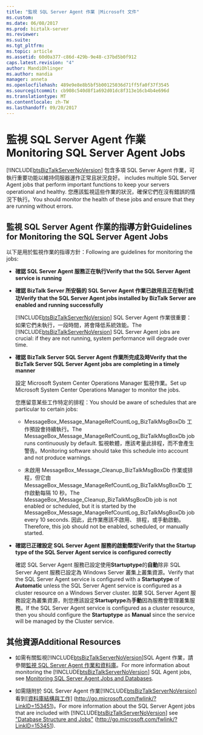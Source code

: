 ```yaml
---
title: "監視 SQL Server Agent 作業 |Microsoft 文件"
ms.custom: 
ms.date: 06/08/2017
ms.prod: biztalk-server
ms.reviewer: 
ms.suite: 
ms.tgt_pltfrm: 
ms.topic: article
ms.assetid: 60d0a377-c86d-429b-9e48-c37bd5b0f912
caps.latest.revision: "4"
author: MandiOhlinger
ms.author: mandia
manager: anneta
ms.openlocfilehash: 489e9e8e8b5bf5b00125036d71ff5fa0f37f3545
ms.sourcegitcommit: cb908c540d8f1a692d01dc8f313e16cb4b4e696d
ms.translationtype: MT
ms.contentlocale: zh-TW
ms.lasthandoff: 09/20/2017
---
```

# <a name="monitoring-sql-server-agent-jobs"></a><span data-ttu-id="28cb6-102">監視 SQL Server Agent 作業</span><span class="sxs-lookup"><span data-stu-id="28cb6-102">Monitoring SQL Server Agent Jobs</span></span>
[!INCLUDE[btsBizTalkServerNoVersion](../includes/btsbiztalkservernoversion-md.md)]<span data-ttu-id="28cb6-103"> 包含多項 SQL Server Agent 作業，可執行重要功能以維持伺服器運作正常且狀況良好。</span><span class="sxs-lookup"><span data-stu-id="28cb6-103"> includes multiple SQL Server Agent jobs that perform important functions to keep your servers operational and healthy.</span></span> <span data-ttu-id="28cb6-104">您應該監視這些作業的狀況，確保它們在沒有錯誤的情況下執行。</span><span class="sxs-lookup"><span data-stu-id="28cb6-104">You should monitor the health of these jobs and ensure that they are running without errors.</span></span>  
  
## <a name="guidelines-for-monitoring-the-sql-server-agent-jobs"></a><span data-ttu-id="28cb6-105">監視 SQL Server Agent 作業的指導方針</span><span class="sxs-lookup"><span data-stu-id="28cb6-105">Guidelines for Monitoring the SQL Server Agent Jobs</span></span>  
 <span data-ttu-id="28cb6-106">以下是用於監視作業的指導方針：</span><span class="sxs-lookup"><span data-stu-id="28cb6-106">Following are guidelines for monitoring the jobs:</span></span>  
  
-   <span data-ttu-id="28cb6-107">**確認 SQL Server Agent 服務正在執行**</span><span class="sxs-lookup"><span data-stu-id="28cb6-107">**Verify that the SQL Server Agent service is running**</span></span>  
  
-   <span data-ttu-id="28cb6-108">**確認 BizTalk Server 所安裝的 SQL Server Agent 作業已啟用且正在執行成功**</span><span class="sxs-lookup"><span data-stu-id="28cb6-108">**Verify that the SQL Server Agent jobs installed by BizTalk Server are enabled and running successfully**</span></span>  
  
     <span data-ttu-id="28cb6-109">[!INCLUDE[btsBizTalkServerNoVersion](../includes/btsbiztalkservernoversion-md.md)] SQL Server Agent 作業很重要： 如果它們未執行，一段時間，將會降低系統效能。</span><span class="sxs-lookup"><span data-stu-id="28cb6-109">The [!INCLUDE[btsBizTalkServerNoVersion](../includes/btsbiztalkservernoversion-md.md)] SQL Server Agent jobs are crucial: if they are not running, system performance will degrade over time.</span></span>  
  
-   <span data-ttu-id="28cb6-110">**確認 BizTalk Server SQL Server Agent 作業所完成及時**</span><span class="sxs-lookup"><span data-stu-id="28cb6-110">**Verify that the BizTalk Server SQL Server Agent jobs are completing in a timely manner**</span></span>  
  
     <span data-ttu-id="28cb6-111">設定 Microsoft System Center Operations Manager 監視作業。</span><span class="sxs-lookup"><span data-stu-id="28cb6-111">Set up Microsoft System Center Operations Manager to monitor the jobs.</span></span>  
  
     <span data-ttu-id="28cb6-112">您應留意某些工作特定的排程：</span><span class="sxs-lookup"><span data-stu-id="28cb6-112">You should be aware of schedules that are particular to certain jobs:</span></span>  
  
    -   <span data-ttu-id="28cb6-113">MessageBox_Message_ManageRefCountLog_BizTalkMsgBoxDb 工作預設會持續執行。</span><span class="sxs-lookup"><span data-stu-id="28cb6-113">The MessageBox_Message_ManageRefCountLog_BizTalkMsgBoxDb job runs continuously by default.</span></span> <span data-ttu-id="28cb6-114">監視軟體，應該考量此排程，而不會產生警告。</span><span class="sxs-lookup"><span data-stu-id="28cb6-114">Monitoring software should take this schedule into account and not produce warnings.</span></span>  
  
    -   <span data-ttu-id="28cb6-115">未啟用 MessageBox_Message_Cleanup_BizTalkMsgBoxDb 作業或排程，但它由 MessageBox_Message_ManageRefCountLog_BizTalkMsgBoxDb 工作啟動每隔 10 秒。</span><span class="sxs-lookup"><span data-stu-id="28cb6-115">The MessageBox_Message_Cleanup_BizTalkMsgBoxDb job is not enabled or scheduled, but it is started by the MessageBox_Message_ManageRefCountLog_BizTalkMsgBoxDb job every 10 seconds.</span></span> <span data-ttu-id="28cb6-116">因此，此作業應該不啟用、 排程，或手動啟動。</span><span class="sxs-lookup"><span data-stu-id="28cb6-116">Therefore, this job should not be enabled, scheduled, or manually started.</span></span>  
  
-   <span data-ttu-id="28cb6-117">**確認已正確設定 SQL Server Agent 服務的啟動類型**</span><span class="sxs-lookup"><span data-stu-id="28cb6-117">**Verify that the Startup type of the SQL Server Agent service is configured correctly**</span></span>  
  
     <span data-ttu-id="28cb6-118">確認 SQL Server Agent 服務已設定使用**Startuptype**的**自動**除非 SQL Server Agent 服務已設定為 Windows Server 叢集上叢集資源。</span><span class="sxs-lookup"><span data-stu-id="28cb6-118">Verify that the SQL Server Agent service is configured with a **Startuptype** of **Automatic** unless the SQL Server Agent service is configured as a cluster resource on a Windows Server cluster.</span></span> <span data-ttu-id="28cb6-119">如果 SQL Server Agent 服務設定為叢集資源，則您應該設定**Startuptype**為**手動**因為服務會管理叢集服務。</span><span class="sxs-lookup"><span data-stu-id="28cb6-119">If the SQL Server Agent service is configured as a cluster resource, then you should configure the **Startuptype** as **Manual** since the service will be managed by the Cluster service.</span></span>  
  
## <a name="additional-resources"></a><span data-ttu-id="28cb6-120">其他資源</span><span class="sxs-lookup"><span data-stu-id="28cb6-120">Additional Resources</span></span>  
  
-   <span data-ttu-id="28cb6-121">如需有關監視[!INCLUDE[btsBizTalkServerNoVersion](../includes/btsbiztalkservernoversion-md.md)]SQL Agent 作業，請參閱[監視 SQL Server Agent 作業和資料庫](../technical-guides/monitoring-sql-server-agent-jobs-and-databases.md)。</span><span class="sxs-lookup"><span data-stu-id="28cb6-121">For more information about monitoring the [!INCLUDE[btsBizTalkServerNoVersion](../includes/btsbiztalkservernoversion-md.md)] SQL Agent jobs, see [Monitoring SQL Server Agent Jobs and Databases](../technical-guides/monitoring-sql-server-agent-jobs-and-databases.md).</span></span>  
  
-   <span data-ttu-id="28cb6-122">如需隨附於 SQL Server Agent 作業[!INCLUDE[btsBizTalkServerNoVersion](../includes/btsbiztalkservernoversion-md.md)]看到[[資料庫結構與工作]](http://go.microsoft.com/fwlink/?LinkID=153451) (http://go.microsoft.com/fwlink/?LinkID=153451)。</span><span class="sxs-lookup"><span data-stu-id="28cb6-122">For more information about the SQL Server Agent jobs that are included with [!INCLUDE[btsBizTalkServerNoVersion](../includes/btsbiztalkservernoversion-md.md)] see ["Database Structure and Jobs"](http://go.microsoft.com/fwlink/?LinkID=153451) (http://go.microsoft.com/fwlink/?LinkID=153451).</span></span>